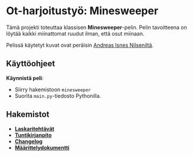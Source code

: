 # **Ot-harjoitustyö: Minesweeper**
Tämä projekti toteuttaa klassisen **Minesweeper**-pelin. Pelin tavoitteena on löytää kaikki miinattomat ruudut ilman, että osut miinaan.

Pelissä käytetyt kuvat ovat peräisin [Andreas Isnes Nilseniltä](https://github.com/andreasisnes/pygame-minesweeper-sprites/blob/master/minesweeper/images/tiles/2.0.png).

## **Käyttöohjeet**

**Käynnistä peli**:
- Siirry hakemistoon `minesweeper`
- Suorita `main.py`-tiedosto Pythonilla.

## **Hakemistot**
- [**Laskaritehtävät**](laskarit)
- [**Tuntikirjanpito**](dokumentaatio/tuntikirjanpito.md)
- [**Changelog**](dokumentaatio/changelog.md)
- [**Määrittelydokumentti**](dokumentaatio/maarittelydokumentti.md)